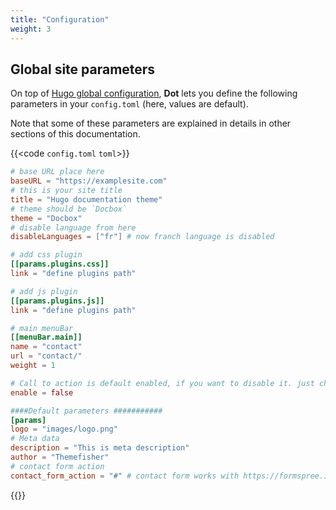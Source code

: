 ```yaml
---
title: "Configuration"
weight: 3
---
```


## Global site parameters

On top of [Hugo global configuration](https://gohugo.io/overview/configuration/), **Dot** lets you define the following parameters in your `config.toml` (here, values are default).

Note that some of these parameters are explained in details in other sections of this documentation.

{{<code `config.toml` `toml`>}}

```toml
# base URL place here
baseURL = "https://examplesite.com"
# this is your site title
title = "Hugo documentation theme"
# theme should be `Docbox`
theme = "Docbox"
# disable language from here
disableLanguages = ["fr"] # now franch language is disabled

# add css plugin
[[params.plugins.css]]
link = "define plugins path"

# add js plugin
[[params.plugins.js]]
link = "define plugins path"

# main menuBar
[[menuBar.main]]
name = "contact"
url = "contact/"
weight = 1

# Call to action is default enabled, if you want to disable it. just change the
enable = false

####Default parameters ###########
[params]
logo = "images/logo.png"
# Meta data
description = "This is meta description"
author = "Themefisher"
# contact form action
contact_form_action = "#" # contact form works with https://formspree.io
```

{{</code>}}
